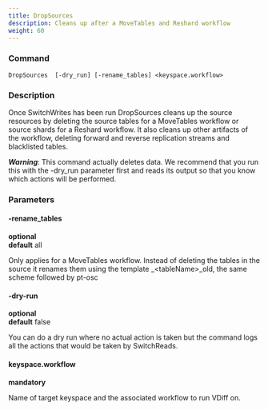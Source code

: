 ```yaml
---
title: DropSources
description: Cleans up after a MoveTables and Reshard workflow
weight: 60
---
```


### Command

```
DropSources  [-dry_run] [-rename_tables] <keyspace.workflow>
```

### Description


Once SwitchWrites has been run DropSources cleans up the source resources by deleting the
source tables for a MoveTables workflow or source shards for a Reshard workflow. It also
cleans up other artifacts of the workflow, deleting forward and reverse replication streams and
blacklisted tables.

***Warning***: This command actually deletes data. We recommend that you run this
with the -dry_run parameter first and reads its output so that you know which actions will be performed.


### Parameters

#### -rename_tables
**optional**\
**default** all

<div class="cmd">
Only applies for a MoveTables workflow. Instead of deleting the tables in the source it renames them
using the template _&lt;tableName&gt;_old, the same scheme followed by pt-osc
</div>

#### -dry-run
**optional**\
**default** false

<div class="cmd">
You can do a dry run where no actual action is taken but the command logs all the actions that would be taken
by SwitchReads.
</div>

#### keyspace.workflow
**mandatory**

<div class="cmd">
Name of target keyspace and the associated workflow to run VDiff on.
</div>
